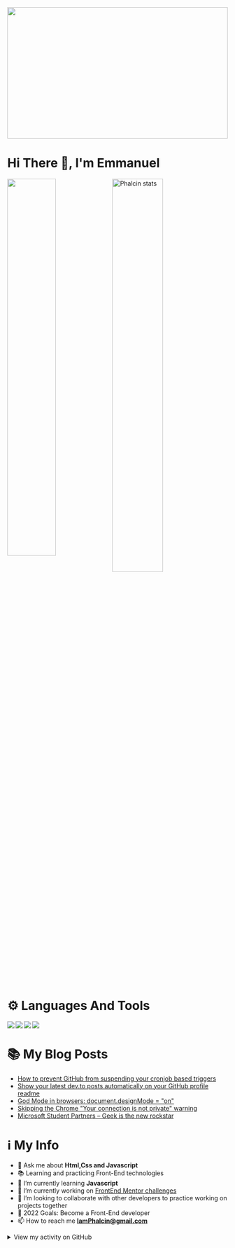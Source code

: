 

<img width="100%" height="300px" src="https://i.pinimg.com/originals/b5/d1/33/b5d133200ff4ddcfccc6f0a1756e394b.gif"/>

# Hi There 👋, I'm Emmanuel

<img align="left" width="47%" src="https://github-readme-stats.vercel.app/api?username=Phalcin&show_icons=true&theme=radical" />

<img align="left" alt="Phalcin stats" width="48%"  src="https://github-readme-stats.vercel.app/api/top-langs/?username=phalcin&layout=compact&theme=tokyonight" /><br />


# ⚙ Languages And Tools

<p><img align="left"  src="https://img.shields.io/badge/html5-%23E34F26.svg?style=for-the-badge&logo=html5&logoColor=white" /></p>

<p><img align="left"  src="https://img.shields.io/badge/css3-%231572B6.svg?style=for-the-badge&logo=css3&logoColor=white" /></p>

<p><img  align="left" src="https://img.shields.io/badge/SASS-hotpink.svg?style=for-the-badge&logo=SASS&logoColor=white" /></p>

<p><img  src="https://img.shields.io/badge/javascript-%23323330.svg?style=for-the-badge&logo=javascript&logoColor=%23F7DF1E" /></p>


# 📚 My Blog Posts
<!-- BLOG-POST-LIST:START -->
- [How to prevent GitHub from suspending your cronjob based triggers](https://dev.to/gautamkrishnar/how-to-prevent-github-from-suspending-your-cronjob-based-triggers-knf)
- [Show your latest dev.to posts automatically on your GitHub profile readme](https://dev.to/gautamkrishnar/show-your-latest-dev-to-posts-automatically-in-your-github-profile-readme-3nk8)
- [God Mode in browsers: document.designMode = &quot;on&quot;](https://dev.to/gautamkrishnar/god-mode-in-browsers-document-designmode-on-2pmo)
- [Skipping the Chrome &quot;Your connection is not private&quot; warning](https://dev.to/gautamkrishnar/quickbits-1-skipping-the-chrome-your-connection-is-not-private-warning-4kp1)
- [Microsoft Student Partners – Geek is the new rockstar](https://dev.to/gautamkrishnar/microsoft-student-partners--geek-is-the-new-rockstar)
<!-- BLOG-POST-LIST:END -->

# ℹ My Info

  - 💬 Ask me about **Html,Css and Javascript**
  - 📚 Learning and practicing Front-End technologies
  - 🌱 I’m currently learning **Javascript**
  - 🔭 I’m currently working on [FrontEnd Mentor challenges](https://www.frontendmentor.io/profile/Phalcin)
  - 👯 I’m looking to collaborate with other developers to practice working on projects together 
  - 🎯 2022 Goals: Become a Front-End developer
  - 📫 How to reach me **IamPhalcin@gmail.com**
  
   <details>
<summary>View my activity on GitHub</summary>

![Github stats](https://github-readme-stats.vercel.app/api?username=phalcin&show_icons=true&locale=en)

![github streak](https://github-readme-streak-stats.herokuapp.com/?user=phalcin&)

</details>

 
